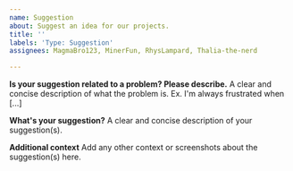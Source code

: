 ```yaml
---
name: Suggestion
about: Suggest an idea for our projects.
title: ''
labels: 'Type: Suggestion'
assignees: MagmaBro123, MinerFun, RhysLampard, Thalia-the-nerd

---
```


**Is your suggestion related to a problem? Please describe.**
A clear and concise description of what the problem is. Ex. I'm always frustrated when [...]

**What's your suggestion?**
A clear and concise description of your suggestion(s).

**Additional context**
Add any other context or screenshots about the suggestion(s) here.
